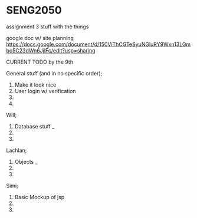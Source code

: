 # SENG2050
assignment 3 stuff with the things


google doc w/ site planning
https://docs.google.com/document/d/150ViThCGTeSyuNGluRY9Wxn13LGmbo5C23dWn6JjlFc/edit?usp=sharing

CURRENT TODO by the 9th

General stuff (and in no specific order);

1. Make it look nice
2. User login w/ verification
3. 
4.

Will;

1. Database stuff _
2. 
3.

Lachlan;

1. Objects _
2.
3.

Simi;

1. Basic Mockup of jsp
2.
3.
